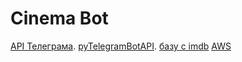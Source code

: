 # Cinema Bot

[API Телеграма](https://core.telegram.org/bots/api).
[pyTelegramBotAPI](https://github.com/eternnoir/pyTelegramBotAPI).
[базу c imdb](https://www.imdb.com/interfaces/)
[AWS](https://aws.amazon.com/free/faqs/)

